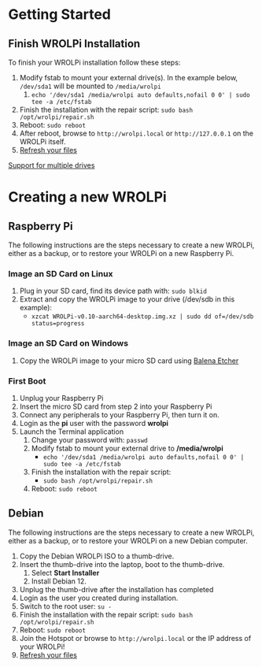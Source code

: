 # Getting Started

## Finish WROLPi Installation

To finish your WROLPi installation follow these steps:

1. Modify fstab to mount your external drive(s). In the example below, `/dev/sda1` will be mounted to `/media/wrolpi`
    1. `echo '/dev/sda1 /media/wrolpi auto defaults,nofail 0 0' | sudo tee -a /etc/fstab`
2. Finish the installation with the repair script: `sudo bash /opt/wrolpi/repair.sh`
3. Reboot: `sudo reboot`
4. After reboot, browse to `http://wrolpi.local` or `http://127.0.0.1` on the WROLPi itself.
5. [Refresh your files](../modules/files/index.md#refreshing)

[Support for multiple drives](external-drives.md)

# Creating a new WROLPi

## Raspberry Pi

The following instructions are the steps necessary to create a new WROLPi, either as a backup, or to restore your WROLPi
on a new Raspberry Pi.

### Image an SD Card on Linux

1. Plug in your SD card, find its device path with: `sudo blkid`
2. Extract and copy the WROLPi image to your drive (/dev/sdb in this example):
    * `xzcat WROLPi-v0.10-aarch64-desktop.img.xz | sudo dd of=/dev/sdb status=progress`

### Image an SD Card on Windows

1. Copy the WROLPi image to your micro SD card using [Balena Etcher](https://www.balena.io/etcher)

### First Boot

1. Unplug your Raspberry Pi
2. Insert the micro SD card from step 2 into your Raspberry Pi
3. Connect any peripherals to your Raspberry Pi, then turn it on.
4. Login as the **pi** user with the password **wrolpi**
5. Launch the Terminal application
    1. Change your password with: `passwd`
    2. Modify fstab to mount your external drive to **/media/wrolpi**
        * `echo '/dev/sda1 /media/wrolpi auto defaults,nofail 0 0' | sudo tee -a /etc/fstab`
    3. Finish the installation with the repair script:
        * `sudo bash /opt/wrolpi/repair.sh`
    4. Reboot: `sudo reboot`

## Debian

The following instructions are the steps necessary to create a new WROLPi, either as a backup, or to restore your WROLPi
on a new Debian computer.

1. Copy the Debian WROLPi ISO to a thumb-drive.
2. Insert the thumb-drive into the laptop, boot to the thumb-drive.
    1. Select **Start Installer**
    2. Install Debian 12.
3. Unplug the thumb-drive after the installation has completed
4. Login as the user you created during installation.
5. Switch to the root user: `su -`
6. Finish the installation with the repair script: `sudo bash /opt/wrolpi/repair.sh`
7. Reboot: `sudo reboot`
8. Join the Hotspot or browse to `http://wrolpi.local` or the IP address of your WROLPi!
9. [Refresh your files](../modules/files/index.md#refreshing)
